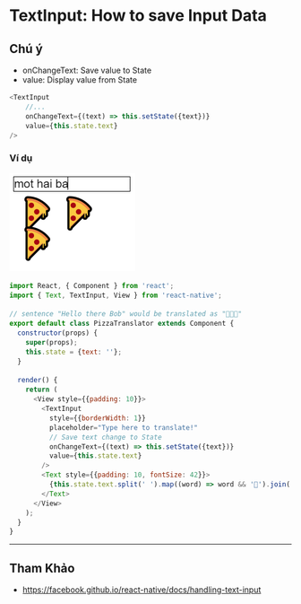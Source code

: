 # TextInput: How to save Input Data

## Chú ý

- onChangeText: Save value to State
- value: Display value from State

```js
<TextInput
    //...
    onChangeText={(text) => this.setState({text})}
    value={this.state.text}
/>
```

### Ví dụ

![input text](input_text.png)

```js
import React, { Component } from 'react';
import { Text, TextInput, View } from 'react-native';

// sentence "Hello there Bob" would be translated as "🍕🍕🍕"
export default class PizzaTranslator extends Component {
  constructor(props) {
    super(props);
    this.state = {text: ''};
  }

  render() {
    return (
      <View style={{padding: 10}}>
        <TextInput
          style={{borderWidth: 1}}
          placeholder="Type here to translate!"
          // Save text change to State
          onChangeText={(text) => this.setState({text})}
          value={this.state.text}
        />
        <Text style={{padding: 10, fontSize: 42}}>
          {this.state.text.split(' ').map((word) => word && '🍕').join(' ')}
        </Text>
      </View>
    );
  }
}
```

---

## Tham Khảo

- <https://facebook.github.io/react-native/docs/handling-text-input>
  
